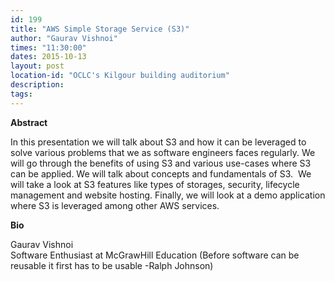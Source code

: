 ```yaml
---
id: 199
title: "AWS Simple Storage Service (S3)"
author: "Gaurav Vishnoi"
times: "11:30:00"
dates: 2015-10-13
layout: post
location-id: "OCLC's Kilgour building auditorium"  
description: 
tags: 
---
```

 **Abstract**

In this presentation we will talk about S3 and how it can be leveraged to solve various problems that we as software engineers faces regularly. We will go through the benefits of using S3 and various use-cases where S3 can be applied. We will talk about concepts and fundamentals of S3.&nbsp; We will take a look at S3 features like types of storages, security, lifecycle management and website hosting. Finally, we will look at a demo application where S3 is leveraged among other AWS services.  

**Bio**

Gaurav Vishnoi  
Software Enthusiast at McGrawHill Education (Before software can be reusable it first has to be usable -Ralph Johnson)

